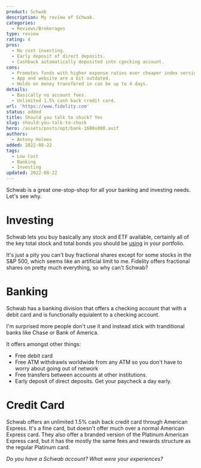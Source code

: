 ```yaml
---
product: Schwab
description: My review of Schwab.
categories:
  - Reviews/Brokerages
type: review
rating: 4
pros:
  - No cost investing.
  - Early deposit of direct deposits.
  - Cashback automatically deposited into cgecking account.
cons:
  - Promotes funds with higher expense ratios over cheaper index versions.
  - App and website are a bit outdated.
  - Holds on money transfered in can be up to 4 days.
details:
  - Basically no account fees.
  - Unlimited 1.5% cash back credit card.
url: 'https://www.fidelity.com'
status: added
title: Should you talk to chuck? Yes
slug: should-you-talk-to-chuck
hero: /assets/posts/opt/bank-1600x800.avif
authors:
  - Antony Holmes
added: 2022-08-22
tags:
  - Low Cost
  - Banking
  - Investing
updated: 2022-08-22
---
```


Schwab is a great one-stop-shop for all your banking and investing needs. Let's see why.

<!-- more -->

# Investing

Schwab lets you buy basically any stock and ETF available, certainly all of the key total stock and total bonds you should be [using](/blog/2021-12-09-the-vanilla-investor) in your portfolio.

It's just a pity you can't buy fractional shares except for some stocks in the S\&P 500, which seems like an artificial limit to me. Fidelity offers fractional shares on pretty much everything, so why can't Schwab?

# Banking

Schwab has a banking division that offers a checking account that with a debit card and is functionally equialent to a checking account.

I'm surprised more people don't use it and instead stick with tranditional banks like Chase or Bank of America.

It offers amongst other things:

- Free debit card
- Free ATM withdrawls worldwide from any ATM so you don't have to worry about going out of network
- Free transfers between accounts at other institutions.
- Early deposit of direct deposits. Get your paycheck a day early.

# Credit Card

Schwab offers an unlimited 1.5% cash back credit card through American Express. It's a fine card, but doesn't offer much over a normal American Express card. They also offer a branded version of the Platinum American Express card, but it has the mostly the same fees and rewards structure as the regular Platinum card.

<!-- <div class="conclusion">
<h2>What"s not to love?</h2>
<ol>
    <li>Buy shares/ETFs in dollar amounts.</li>
    <li>Basically no account fees.</li>
    <li>Unlimited 2% cash back credit card.</li>
</ol>
</div> -->

_Do you have a Schwab account? What were your experiences?_
